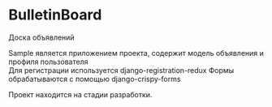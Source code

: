 # BulletinBoard
Доска объявлений

Sample является приложением проекта, содержит модель объявления и профиля пользователя  
Для регистрации используется django-registration-redux
Формы обрабатываются с помощью django-crispy-forms

Проект находится на стадии разработки.
